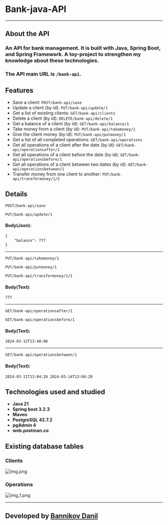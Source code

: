 # Bank-java-API
___
## About the API
### An API for bank management. It is built with Java, Spring Boot, and Spring Framework. A toy-project to strengthen my knowledge about these technologies.
### The API main URL is ```/bank-api```.

## Features
+ Save a client: ```POST/bank-api/save```
+ Update a client (by id): ```PUT/bank-api/update/1```
+ Get a list of existing clients: ```GET/bank-api/clients```
+ Delete a client (by id): ```DELETE/bank-api/delete/1```
+ Get a balance of a client (by id): ```GET/bank-api/balance/1```
+ Take money from a client (by id): ```PUT/bank-api/takemoney/1```
+ Give the client money (by id): ```PUT/bank-api/putmoney/1```
+ Get a list of all completed operations: ```GET/bank-api/operations```
+ Get all operations of a client after the date (by id): ```GET/bank-api/operationsafter/1```
+ Get all operations of a client before the date (by id): ```GET/bank-api/operationsbefore/1```
+ Get all operations of a client between two dates (by id): ```GET/bank-api/operationsbetween/1```
+ Transfer money from one client to another: ```PUT/bank-api/transfermoney/1/2```


## Details
```POST/bank-api/save```

```PUT/bank-api/update/1```
#### Body(Json):
```
{
    "balance": 777
}
```

___

```PUT/bank-api/takemoney/1```

```PUT/bank-api/putmoney/1```

```PUT/bank-api/transfermoney/1/2```
#### Body(Text):
```
777
```

___

```GET/bank-api/operationsafter/1```

```GET/bank-api/operationsbefore/1```
#### Body(Text):
```
2024-03-12T13:40:08
```

___

```GET/bank-api/operationsbetween/1```
#### Body(Text):
```
2024-03-11T13:04:20 2024-03-14T13:04:20
```

## Technologies used and studied
+ **Java 21**
+ **Spring boot 3.2.3**
+ **Maven**
+ **PostgreSQL 42.7.2**
+ **pgAdmin 4**
+ **web.postman.co**





## Existing database tables
### Clients
![img.png](src/main/resources/photos/clients.png)
### Operations
![img_1.png](src/main/resources/photos/operations.png)
___
## Developed by [Bannikov Danil](https://github.com/DanilBannik0v)

